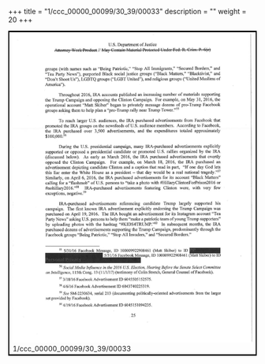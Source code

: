 +++
title = "1/ccc_00000_00099/30_39/00033"
description = ""
weight = 20
+++

<table style="border:2px solid black;max-width:800px;max-height:800px;" 
><tr><td>
<img class="center-fit-jpg"
src="/jpg_/jpg_mueller_report_searchable_033.jpg">
1/ccc_00000_00099/30_39/00033
</img></td></tr></table>
